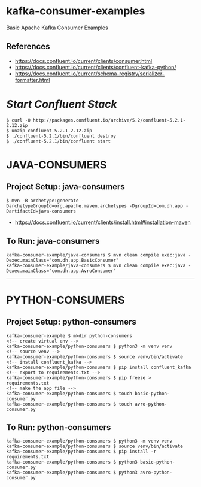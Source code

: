 # kafka-consumer-examples
Basic Apache Kafka Consumer Examples

## References
- https://docs.confluent.io/current/clients/consumer.html
- https://docs.confluent.io/current/clients/confluent-kafka-python/
- https://docs.confluent.io/current/schema-registry/serializer-formatter.html


# *Start Confluent Stack*
```
$ curl -O http://packages.confluent.io/archive/5.2/confluent-5.2.1-2.12.zip
$ unzip confluent-5.2.1-2.12.zip
$ ./confluent-5.2.1/bin/confluent destroy
$ ./confluent-5.2.1/bin/confluent start
```

# JAVA-CONSUMERS
## Project Setup: java-consumers
```
$ mvn -B archetype:generate -DarchetypeGroupId=org.apache.maven.archetypes -DgroupId=com.dh.app -DartifactId=java-consumers
```
- https://docs.confluent.io/current/clients/install.html#installation-maven
## To Run: java-consumers
```
kafka-consumer-example/java-consumers $ mvn clean compile exec:java -Dexec.mainClass="com.dh.app.BasicConsumer"
kafka-consumer-example/java-consumers $ mvn clean compile exec:java -Dexec.mainClass="com.dh.app.AvroConsumer"
```

---

# PYTHON-CONSUMERS
## Project Setup: python-consumers
```
kafka-consumer-example $ mkdir python-consumers
<!-- create virtual env -->
kafka-consumer-example/python-consumers $ python3 -m venv venv
<!-- source venv -->
kafka-consumer-example/python-consumers $ source venv/bin/activate
<!-- install confluent_kafka -->
kafka-consumer-example/python-consumers $ pip install confluent_kafka
<!-- export to requirements.txt -->
kafka-consumer-example/python-consumers $ pip freeze > requirements.txt
<!-- make the app file -->
kafka-consumer-example/python-consumers $ touch basic-python-consumer.py
kafka-consumer-example/python-consumers $ touch avro-python-consumer.py
```
## To Run: python-consumers
```
kafka-consumer-example/python-consumers $ python3 -m venv venv
kafka-consumer-example/python-consumers $ source venv/bin/activate
kafka-consumer-example/python-consumers $ pip install -r requirements.txt
kafka-consumer-example/python-consumers $ python3 basic-python-consumer.py
kafka-consumer-example/python-consumers $ python3 avro-python-consumer.py
```